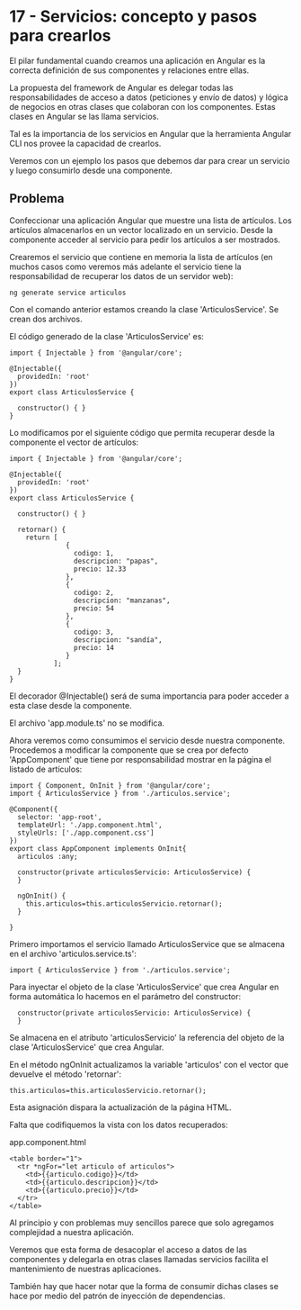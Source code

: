 # 17 - Servicios: concepto y pasos para crearlos

El pilar fundamental cuando creamos una aplicación en Angular es la correcta definición de sus componentes y relaciones entre ellas.

La propuesta del framework de Angular es delegar todas las responsabilidades de acceso a datos (peticiones y envío de datos) y lógica de negocios en otras clases que colaboran con los componentes. Estas clases en Angular se las llama servicios.

Tal es la importancia de los servicios en Angular que la herramienta Angular CLI nos provee la capacidad de crearlos.

Veremos con un ejemplo los pasos que debemos dar para crear un servicio y luego consumirlo desde una componente.

## Problema
Confeccionar una aplicación Angular que muestre una lista de artículos. Los artículos almacenarlos en un vector localizado en un servicio. Desde la componente acceder al servicio para pedir los artículos a ser mostrados.

Crearemos el servicio que contiene en memoria la lista de artículos (en muchos casos como veremos más adelante el servicio tiene la responsabilidad de recuperar los datos de un servidor web):

```ng generate service articulos```

Con el comando anterior estamos creando la clase 'ArticulosService'. Se crean dos archivos.

El código generado de la clase 'ArticulosService' es:

```
import { Injectable } from '@angular/core';

@Injectable({
  providedIn: 'root'
})
export class ArticulosService {

  constructor() { }
}
```

Lo modificamos por el siguiente código que permita recuperar desde la componente el vector de artículos:

```
import { Injectable } from '@angular/core';

@Injectable({
  providedIn: 'root'
})
export class ArticulosService {

  constructor() { }

  retornar() {
    return [
              {
                codigo: 1,
                descripcion: "papas",
                precio: 12.33
              },
              {
                codigo: 2,
                descripcion: "manzanas",
                precio: 54
              },
              {
                codigo: 3,
                descripcion: "sandía",
                precio: 14
              }
           ];
  }
}
```
El decorador @Injectable() será de suma importancia para poder acceder a esta clase desde la componente.

El archivo 'app.module.ts' no se modifica.

Ahora veremos como consumimos el servicio desde nuestra componente. Procedemos a modificar la componente que se crea por defecto 'AppComponent' que tiene por responsabilidad mostrar en la página el listado de artículos:

```
import { Component, OnInit } from '@angular/core';
import { ArticulosService } from './articulos.service';

@Component({
  selector: 'app-root',
  templateUrl: './app.component.html',
  styleUrls: ['./app.component.css']
})
export class AppComponent implements OnInit{
  articulos :any;
  
  constructor(private articulosServicio: ArticulosService) {
  }
  
  ngOnInit() {
    this.articulos=this.articulosServicio.retornar();
  }

}
```
Primero importamos el servicio llamado ArticulosService que se almacena en el archivo 'articulos.service.ts':

```import { ArticulosService } from './articulos.service';```

Para inyectar el objeto de la clase 'ArticulosService' que crea Angular en forma automática lo hacemos en el parámetro del constructor:

```
  constructor(private articulosServicio: ArticulosService) {
  }
```

Se almacena en el atributo 'articulosServicio' la referencia del objeto de la clase 'ArticulosService' que crea Angular.

En el método ngOnInit actualizamos la variable 'articulos' con el vector que devuelve el método 'retornar':

```this.articulos=this.articulosServicio.retornar();```

Esta asignación dispara la actualización de la página HTML.

Falta que codifiquemos la vista con los datos recuperados:

app.component.html

```
<table border="1">
  <tr *ngFor="let articulo of articulos">
    <td>{{articulo.codigo}}</td>
    <td>{{articulo.descripcion}}</td>
    <td>{{articulo.precio}}</td>
  </tr>
</table>
```
Al principio y con problemas muy sencillos parece que solo agregamos complejidad a nuestra aplicación.

Veremos que esta forma de desacoplar el acceso a datos de las componentes y delegarla en otras clases llamadas servicios facilita el mantenimiento de nuestras aplicaciones.

También hay que hacer notar que la forma de consumir dichas clases se hace por medio del patrón de inyección de dependencias.









